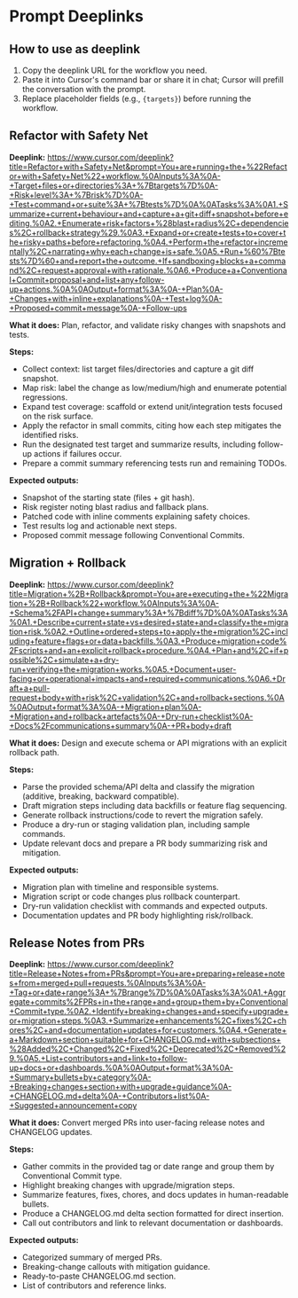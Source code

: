 # Prompt Deeplinks

## How to use as deeplink
1. Copy the deeplink URL for the workflow you need.
2. Paste it into Cursor's command bar or share it in chat; Cursor will prefill the conversation with the prompt.
3. Replace placeholder fields (e.g., `{targets}`) before running the workflow.

## Refactor with Safety Net

**Deeplink:** https://www.cursor.com/deeplink?title=Refactor+with+Safety+Net&prompt=You+are+running+the+%22Refactor+with+Safety+Net%22+workflow.%0AInputs%3A%0A-+Target+files+or+directories%3A+%7Btargets%7D%0A-+Risk+level%3A+%7Brisk%7D%0A-+Test+command+or+suite%3A+%7Btests%7D%0A%0ATasks%3A%0A1.+Summarize+current+behaviour+and+capture+a+git+diff+snapshot+before+editing.%0A2.+Enumerate+risk+factors+%28blast+radius%2C+dependencies%2C+rollback+strategy%29.%0A3.+Expand+or+create+tests+to+cover+the+risky+paths+before+refactoring.%0A4.+Perform+the+refactor+incrementally%2C+narrating+why+each+change+is+safe.%0A5.+Run+%60%7Btests%7D%60+and+report+the+outcome.+If+sandboxing+blocks+a+command%2C+request+approval+with+rationale.%0A6.+Produce+a+Conventional+Commit+proposal+and+list+any+follow-up+actions.%0A%0AOutput+format%3A%0A-+Plan%0A-+Changes+with+inline+explanations%0A-+Test+log%0A-+Proposed+commit+message%0A-+Follow-ups

**What it does:** Plan, refactor, and validate risky changes with snapshots and tests.

**Steps:**
- Collect context: list target files/directories and capture a git diff snapshot.
- Map risk: label the change as low/medium/high and enumerate potential regressions.
- Expand test coverage: scaffold or extend unit/integration tests focused on the risk surface.
- Apply the refactor in small commits, citing how each step mitigates the identified risks.
- Run the designated test target and summarize results, including follow-up actions if failures occur.
- Prepare a commit summary referencing tests run and remaining TODOs.

**Expected outputs:**
- Snapshot of the starting state (files + git hash).
- Risk register noting blast radius and fallback plans.
- Patched code with inline comments explaining safety choices.
- Test results log and actionable next steps.
- Proposed commit message following Conventional Commits.

## Migration + Rollback

**Deeplink:** https://www.cursor.com/deeplink?title=Migration+%2B+Rollback&prompt=You+are+executing+the+%22Migration+%2B+Rollback%22+workflow.%0AInputs%3A%0A-+Schema%2FAPI+change+summary%3A+%7Bdiff%7D%0A%0ATasks%3A%0A1.+Describe+current+state+vs+desired+state+and+classify+the+migration+risk.%0A2.+Outline+ordered+steps+to+apply+the+migration%2C+including+feature+flags+or+data+backfills.%0A3.+Produce+migration+code%2Fscripts+and+an+explicit+rollback+procedure.%0A4.+Plan+and%2C+if+possible%2C+simulate+a+dry-run+verifying+the+migration+works.%0A5.+Document+user-facing+or+operational+impacts+and+required+communications.%0A6.+Draft+a+pull-request+body+with+risk%2C+validation%2C+and+rollback+sections.%0A%0AOutput+format%3A%0A-+Migration+plan%0A-+Migration+and+rollback+artefacts%0A-+Dry-run+checklist%0A-+Docs%2Fcommunications+summary%0A-+PR+body+draft

**What it does:** Design and execute schema or API migrations with an explicit rollback path.

**Steps:**
- Parse the provided schema/API delta and classify the migration (additive, breaking, backward compatible).
- Draft migration steps including data backfills or feature flag sequencing.
- Generate rollback instructions/code to revert the migration safely.
- Produce a dry-run or staging validation plan, including sample commands.
- Update relevant docs and prepare a PR body summarizing risk and mitigation.

**Expected outputs:**
- Migration plan with timeline and responsible systems.
- Migration script or code changes plus rollback counterpart.
- Dry-run validation checklist with commands and expected outputs.
- Documentation updates and PR body highlighting risk/rollback.

## Release Notes from PRs

**Deeplink:** https://www.cursor.com/deeplink?title=Release+Notes+from+PRs&prompt=You+are+preparing+release+notes+from+merged+pull+requests.%0AInputs%3A%0A-+Tag+or+date+range%3A+%7Brange%7D%0A%0ATasks%3A%0A1.+Aggregate+commits%2FPRs+in+the+range+and+group+them+by+Conventional+Commit+type.%0A2.+Identify+breaking+changes+and+specify+upgrade+or+migration+steps.%0A3.+Summarize+enhancements%2C+fixes%2C+chores%2C+and+documentation+updates+for+customers.%0A4.+Generate+a+Markdown+section+suitable+for+CHANGELOG.md+with+subsections+%28Added%2C+Changed%2C+Fixed%2C+Deprecated%2C+Removed%29.%0A5.+List+contributors+and+link+to+follow-up+docs+or+dashboards.%0A%0AOutput+format%3A%0A-+Summary+bullets+by+category%0A-+Breaking+changes+section+with+upgrade+guidance%0A-+CHANGELOG.md+delta%0A-+Contributors+list%0A-+Suggested+announcement+copy

**What it does:** Convert merged PRs into user-facing release notes and CHANGELOG updates.

**Steps:**
- Gather commits in the provided tag or date range and group them by Conventional Commit type.
- Highlight breaking changes with upgrade/migration steps.
- Summarize features, fixes, chores, and docs updates in human-readable bullets.
- Produce a CHANGELOG.md delta section formatted for direct insertion.
- Call out contributors and link to relevant documentation or dashboards.

**Expected outputs:**
- Categorized summary of merged PRs.
- Breaking-change callouts with mitigation guidance.
- Ready-to-paste CHANGELOG.md section.
- List of contributors and reference links.

